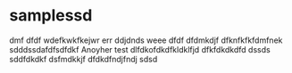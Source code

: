 # samplessd
dmf
dfdf
wdefkwkfkejwr
err
ddjdnds
weee
dfdf
dfdmkdjf
dfknfkfkfdmfnek
sdddssdafdfsdfdkf
Anoyher test
dlfdkofdkdfkldklfjd
dfkfdkdkdfd
dssds
sddfdkdkf
dsfmdkkjf
dfdkdfndjfndj
sdsd
